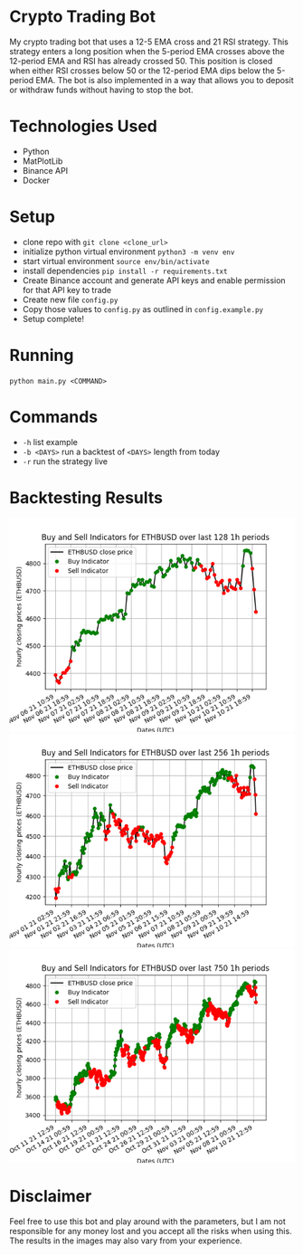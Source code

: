 # Crypto Trading Bot
My crypto trading bot that uses a 12-5 EMA cross and 21 RSI strategy. This strategy enters a long position when the 5-period EMA crosses above the 12-period EMA and RSI has already crossed 50. This position is closed when either RSI crosses below 50 or the 12-period EMA dips below the 5-period EMA. The bot is also implemented in a way that allows you to deposit or withdraw funds without having to stop the bot.

# Technologies Used
* Python
* MatPlotLib
* Binance API
* Docker

# Setup
* clone repo with `git clone <clone_url>`
* initialize python virtual environment `python3 -m venv env`
* start virtual environment `source env/bin/activate`
* install dependencies `pip install -r requirements.txt`
* Create Binance account and generate API keys and enable permission for that API key to trade
* Create new file `config.py`
* Copy those values to `config.py` as outlined in `config.example.py`
* Setup complete!

# Running
`python main.py <COMMAND>`

# Commands
* `-h` list example
* `-b <DAYS>` run a backtest of `<DAYS>` length from today
* `-r` run the strategy live

# Backtesting Results
![128 1hr intervals backtest](./images/Figure_3.png "128 1hr intervals backtest")
![256 1hr intervals backtest](./images/Figure_1.png "256 1hr intervals backtest")
![750 1hr intervals backtest](./images/Figure_2.png "750 1hr intervals backtest")

# Disclaimer
Feel free to use this bot and play around with the parameters, but I am not responsible for any money lost and you accept all the risks when using this. The results in the images may also vary from your experience.